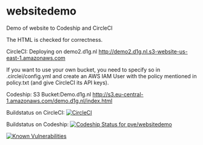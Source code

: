 # websitedemo
Demo of website to Codeship and CircleCI

The HTML is checked for correctness. 

CircleCI:  Deploying on demo2.d1g.nl http://demo2.d1g.nl.s3-website-us-east-1.amazonaws.com

If you want to use your own bucket, you need to specify so in .circlei/config.yml and create an AWS IAM User with the policy mentioned in policy.txt (and give CircleCI its API keys).

Codeship: S3 Bucket:Demo.d1g.nl http://s3.eu-central-1.amazonaws.com/demo.d1g.nl/index.html 

Buildstatus on CircleCI: [![CircleCI](https://circleci.com/gh/pve/websitedemo.svg?style=svg)](https://circleci.com/gh/pve/websitedemo)

Buildstatus on Codeship: [ ![Codeship Status for pve/websitedemo](https://app.codeship.com/projects/6fe0baa0-b6ab-0132-49dc-364f89ca8665/status?branch=master)](https://app.codeship.com/projects/71096)

[![Known Vulnerabilities](https://snyk.io/test/github/pve/websitedemo/badge.svg)](https://snyk.io/test/github/pve/websitedemo)
